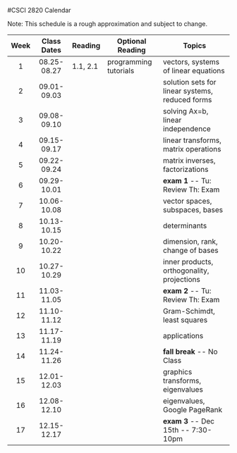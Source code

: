 #CSCI 2820 Calendar

Note: This schedule is a rough approximation and subject to change.

| Week  | Class Dates  | Reading       |    Optional Reading   |                Topics                                 |
|:-----:|:------------:| --------------| ----------------------|-------------------------------------------------------|
|   1   | 08.25-08.27  | 1.1, 2.1      | programming tutorials | vectors, systems of linear equations                  |
|   2   | 09.01-09.03  |               |                       | solution sets for linear systems, reduced forms       |
|   3   | 09.08-09.10  |               |                       | solving Ax=b, linear independence                     |
|   4   | 09.15-09.17  |               |                       | linear transforms, matrix operations                  |
|   5   | 09.22-09.24  |               |                       | matrix inverses, factorizations                       |
|   6   | 09.29-10.01  |               |                       | **exam 1** -- Tu: Review Th: Exam                     |
|   7   | 10.06-10.08  |               |                       | vector spaces, subspaces, bases                       |
|   8   | 10.13-10.15  |               |                       | determinants                                          |
|   9   | 10.20-10.22  |               |                       | dimension, rank, change of bases                      |
|  10   | 10.27-10.29  |               |                       | inner products, orthogonality, projections            |
|  11   | 11.03-11.05  |               |                       | **exam 2** -- Tu: Review Th: Exam                     |
|  12   | 11.10-11.12  |               |                       | Gram-Schimdt, least squares                           |
|  13   | 11.17-11.19  |               |                       | applications                                          |
|  14   | 11.24-11.26  |               |                       | **fall break** -- No Class                            |
|  15   | 12.01-12.03  |               |                       | graphics transforms, eigenvalues                      |
|  16   | 12.08-12.10  |               |                       | eigenvalues, Google PageRank                          |
|  17   | 12.15-12.17  |               |                       | **exam 3** -- Dec 15th -- 7:30-10pm                   |
